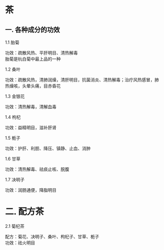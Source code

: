 <!-- 2017/9/23 -->

# 茶

## 一. 各种成分的功效

1.1 胎菊

功效：疏散风热、平肝明目、清热解毒</br>
胎菊是杭白菊中最上品的一种

1.2 桑叶

功效：疏散风热，清肺润燥，清肝明目，抗菌消炎、清热解毒；治疗风热感冒，肺热燥咳，头晕头痛，目赤昏花

1.3 金银花

功效：清热解毒，清解血毒

1.4 枸杞

功效：益精明目，滋补肝肾

1.5 栀子

功效：护肝、利胆、降压、镇静、止血、消肿

1.6 甘草

功效：清热解毒、祛痰止咳、脘腹

1.7 决明子

功效：润肠通便，降脂明目

# 二. 配方茶

2.1 菊杞茶

配方：菊花、决明子、桑叶、枸杞子、甘草、栀子</br>
功效：祛火明目
